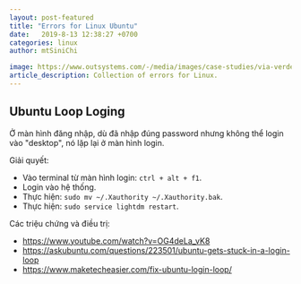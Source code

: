 ```yaml
---
layout: post-featured
title: "Errors for Linux Ubuntu"
date:   2019-8-13 12:38:27 +0700 
categories: linux
author: mtSiniChi

image: https://www.outsystems.com/-/media/images/case-studies/via-verde-crm-increases-customer-adoption/via-verde-crm-increases-customer-adoption-hero.png
article_description: Collection of errors for Linux.
---
```


## Ubuntu Loop Loging

Ở màn hình đăng nhập, dù đã nhập đúng password nhưng không thể login vào "desktop", nó lặp lại ở màn hình login.

Giải quyết:

- Vào terminal từ màn hình login: `ctrl + alt + f1`.
- Login vào hệ thống.
- Thực hiện: `sudo mv ~/.Xauthority ~/.Xauthority.bak`.
- Thực hiện: `sudo service lightdm restart`.

Các triệu chứng và điều trị:

- https://www.youtube.com/watch?v=OG4deLa_vK8
- https://askubuntu.com/questions/223501/ubuntu-gets-stuck-in-a-login-loop
- https://www.maketecheasier.com/fix-ubuntu-login-loop/
